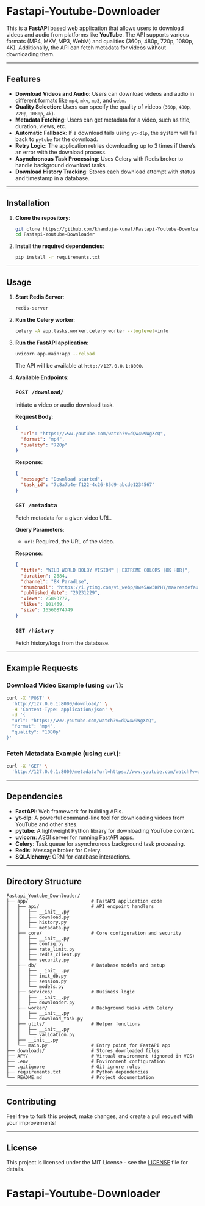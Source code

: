 # Fastapi-Youtube-Downloader

This is a **FastAPI** based web application that allows users to download videos and audio from platforms like **YouTube**. The API supports various formats (MP4, MKV, MP3, WebM) and qualities (360p, 480p, 720p, 1080p, 4K). Additionally, the API can fetch metadata for videos without downloading them.

---

## Features

- **Download Videos and Audio**: Users can download videos and audio in different formats like `mp4`, `mkv`, `mp3`, and `webm`.
- **Quality Selection**: Users can specify the quality of videos (`360p`, `480p`, `720p`, `1080p`, `4k`).
- **Metadata Fetching**: Users can get metadata for a video, such as title, duration, views, etc.
- **Automatic Fallback**: If a download fails using `yt-dlp`, the system will fall back to `pytube` for the download.
- **Retry Logic**: The application retries downloading up to 3 times if there’s an error with the download process.
- **Asynchronous Task Processing**: Uses Celery with Redis broker to handle background download tasks.
- **Download History Tracking**: Stores each download attempt with status and timestamp in a database.

---

## Installation

1. **Clone the repository**:

   ```bash
   git clone https://github.com/khanduja-kunal/Fastapi-Youtube-Downloader.git
   cd Fastapi-Youtube-Downloader
   ```

2. **Install the required dependencies**:

   ```bash
   pip install -r requirements.txt
   ```

---

## Usage

1. **Start Redis Server**:

   ```bash
   redis-server
   ```

2. **Run the Celery worker**:

   ```bash
   celery -A app.tasks.worker.celery worker --loglevel=info
   ```

3. **Run the FastAPI application**:

   ```bash
   uvicorn app.main:app --reload
   ```

   The API will be available at `http://127.0.0.1:8000`.

4. **Available Endpoints**:

   ### `POST /download/`

   Initiate a video or audio download task.

   **Request Body**:
   ```json
   {
     "url": "https://www.youtube.com/watch?v=dQw4w9WgXcQ",
     "format": "mp4",
     "quality": "720p"
   }
   ```

   **Response**:
   ```json
   {
     "message": "Download started",
     "task_id": "7c8a7b4e-f122-4c26-85d9-abcde1234567"
   }
   ```

   ### `GET /metadata`

   Fetch metadata for a given video URL.

   **Query Parameters**:
   - `url`: Required, the URL of the video.

   **Response**:
   ```json
   {
     "title": "WILD WORLD DOLBY VISION™ | EXTREME COLORS [8K HDR]",
     "duration": 2684,
     "channel": "8K Paradise",
     "thumbnail": "https://i.ytimg.com/vi_webp/Rwe5Aw3KPHY/maxresdefault.webp",
     "published_date": "20231229",
     "views": 25893772,
     "likes": 101469,
     "size": 16560874749
   }
   ```

   ### `GET /history`

   Fetch history/logs from the database.

---

## Example Requests

### Download Video Example (using `curl`):
```bash
curl -X 'POST' \
  'http://127.0.0.1:8000/download/' \
  -H 'Content-Type: application/json' \
  -d '{
  "url": "https://www.youtube.com/watch?v=dQw4w9WgXcQ",
  "format": "mp4",
  "quality": "1080p"
}'
```

### Fetch Metadata Example (using `curl`):
```bash
curl -X 'GET' \
  'http://127.0.0.1:8000/metadata?url=https://www.youtube.com/watch?v=dQw4w9WgXcQ'
```

---

## Dependencies

- **FastAPI**: Web framework for building APIs.
- **yt-dlp**: A powerful command-line tool for downloading videos from YouTube and other sites.
- **pytube**: A lightweight Python library for downloading YouTube content.
- **uvicorn**: ASGI server for running FastAPI apps.
- **Celery**: Task queue for asynchronous background task processing.
- **Redis**: Message broker for Celery.
- **SQLAlchemy**: ORM for database interactions.

---

## Directory Structure

```
Fastapi_Youtube_Downloader/
├── app/                       # FastAPI application code
│   ├── api/                   # API endpoint handlers
│   │   ├── __init__.py
│   │   ├── download.py
│   │   ├── history.py
│   │   └── metadata.py
│   ├── core/                  # Core configuration and security
│   │   ├── __init__.py
│   │   ├── config.py
│   │   ├── rate_limit.py
│   │   ├── redis_client.py
│   │   └── security.py
│   ├── db/                    # Database models and setup
│   │   ├── __init__.py
│   │   ├── init_db.py
│   │   ├── session.py
│   │   └── models.py
│   ├── services/              # Business logic
│   │   ├── __init__.py
│   │   ├── downloader.py
│   ├── worker/                # Background tasks with Celery
│   │   ├── __init__.py
│   │   └── download_task.py
│   ├── utils/                 # Helper functions
│   │   ├── __init__.py
│   │   └── validation.py
│   ├── __init__.py
│   └── main.py                # Entry point for FastAPI app
├── downloads/                 # Stores downloaded files
├── AFY/                       # Virtual environment (ignored in VCS)
├── .env                       # Environment configuration
├── .gitignore                 # Git ignore rules
├── requirements.txt           # Python dependencies
└── README.md                  # Project documentation
```

---

## Contributing

Feel free to fork this project, make changes, and create a pull request with your improvements!

---

## License

This project is licensed under the MIT License - see the [LICENSE](LICENSE) file for details.

# Fastapi-Youtube-Downloader